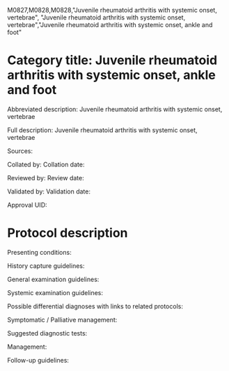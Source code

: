 M0827,M0828,M0828,"Juvenile rheumatoid arthritis with systemic onset, vertebrae", "Juvenile rheumatoid arthritis with systemic onset, vertebrae","Juvenile rheumatoid arthritis with systemic onset, ankle and foot"
# Category title: Juvenile rheumatoid arthritis with systemic onset, ankle and foot

Abbreviated description: Juvenile rheumatoid arthritis with systemic onset, vertebrae

Full description: Juvenile rheumatoid arthritis with systemic onset, vertebrae

Sources:

Collated by:
Collation date:

Reviewed by:
Review date:

Validated by:
Validation date:

Approval UID:

# Protocol description

Presenting conditions:

History capture guidelines:

General examination guidelines:

Systemic examination guidelines:

Possible differential diagnoses with links to related protocols:

Symptomatic / Palliative management:

Suggested diagnostic tests:

Management:

Follow-up guidelines:
